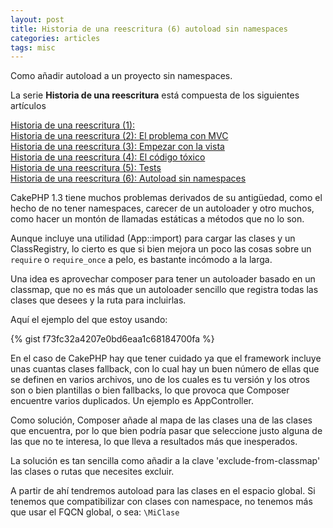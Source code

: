 ```yaml
---
layout: post
title: Historia de una reescritura (6) autoload sin namespaces
categories: articles
tags: misc
---
```


Como añadir autoload a un proyecto sin namespaces.

La serie **Historia de una reescritura** está compuesta de los siguientes artículos

[Historia de una reescritura (1):](/historia-de-una-reescritura-1)  
[Historia de una reescritura (2): El problema con MVC](/historia-de-una-reescritura-2-el-problema-con-mvc)  
[Historia de una reescritura (3): Empezar con la vista](/historia-de-una-reescritura-3-empezar-con-la-vista)  
[Historia de una reescritura (4): El código tóxico](/historia-de-una-reescritura-4-codigo-toxico)  
[Historia de una reescritura (5): Tests](/historia-de-una-reescritura-5-tests)  
[Historia de una reescritura (6): Autoload sin namespaces](/historia-de-una-reescritura-6-autoload-sin-namespaces)

CakePHP 1.3 tiene muchos problemas derivados de su antigüedad, como el hecho de no tener namespaces, carecer de un autoloader y otro muchos, como hacer un montón de llamadas estáticas a métodos que no lo son.

Aunque incluye una utilidad (App::import) para cargar las clases y un ClassRegistry, lo cierto es que si bien mejora un poco las cosas sobre un <code>require</code> o <code>require_once</code> a pelo, es bastante incómodo a la larga.

Una idea es aprovechar composer para tener un autoloader basado en un classmap, que no es más que un autoloader sencillo que registra todas las clases que desees y la ruta para incluirlas.

Aquí el ejemplo del que estoy usando:

{% gist f73fc32a4207e0bd6eaa1c68184700fa %}

En el caso de CakePHP hay que tener cuidado ya que el framework incluye unas cuantas clases fallback, con lo cual hay un buen número de ellas que se definen en varios archivos, uno de los cuales es tu versión y los otros son o bien plantillas o bien fallbacks, lo que provoca que Composer encuentre varios duplicados. Un ejemplo es AppController.

Como solución, Composer añade al mapa de las clases una de las clases que encuentra, por lo que bien podría pasar que seleccione justo alguna de las que no te interesa, lo que lleva a resultados más que inesperados.

La solución es tan sencilla como añadir a la clave 'exclude-from-classmap' las clases o rutas que necesites excluir.

A partir de ahí tendremos autoload para las clases en el espacio global. Si tenemos que compatibilizar con clases con namespace, no tenemos más que usar el FQCN global, o sea: <code>\MiClase</code>

 